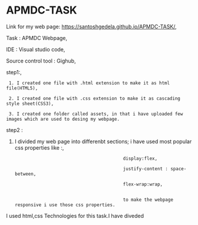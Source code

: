 # APMDC-TASK
Link for my web page:
https://santoshgedela.github.io/APMDC-TASK/,


Task : APMDC Webpage,

IDE : Visual studio code,

Source control tool : Gighub,


step1:,

     1. I created one file with .html extension to make it as html file(HTML5),
     
     2. I created one file with .css extension to make it as cascading style sheet(CSS3),
     
     3. I created one folder called assets, in that i have uploaded few images which are used to desing my webpage.
step2 : 
   1. I divided my web page into differenbt sections;
   i have used most popular css properties like :,
   
                                                   display:flex,
                                                   
                                                   justify-content : space-between,
                                                   
                                                   flex-wrap:wrap,
                                                   
                                                   
                                                   to make the webpage responsive i use those css properties.
I used html,css Technologies for this task.I have diveded 
